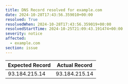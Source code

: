 ```yaml
---
title: DNS Record resolved for example.com
date: 2024-10-28T17:43:56.359010+00:00
resolved: True
resolvedWhen: 2024-10-28T17:43:56.359019+00:00
resolvedStartTime: 2024-10-25T21:09:43.191474+00:00
severity: notice
affected:
  - example.com
section: issue
---
```


| Expected Record  | Actual Record  |
|------------------|----------------|
| 93.184.215.14 | 93.184.215.14 |
